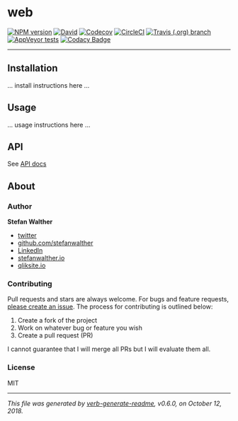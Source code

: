 # web

> 

[![NPM version](https://img.shields.io/npm/v/web.svg?style=flat)](https://www.npmjs.com/package/web)
[![David](https://img.shields.io/david/stefanwalther/web.svg)](https://github.com/stefanwalther/web)
[![Codecov](https://img.shields.io/codecov/c/github/stefanwalther/web.svg?logo=codecov)](https://codecov.io/gh/stefanwalther/web)
[![CircleCI](https://img.shields.io/circleci/project/github/stefanwalther/web.svg?logo=circleci)](https://circleci.com/gh/stefanwalther/web/tree/master)
[![Travis (.org) branch](https://img.shields.io/travis/stefanwalther/web/master.svg?logo=travis)](https://travis-ci.org/stefanwalther/web.svg?branch=master)
[![AppVeyor tests](https://img.shields.io/appveyor/ci/stefanwalther/web.svg?logo=appveyor)](https://ci.appveyor.com/project/stefanwalther/web/branch/master)
[![Codacy Badge](https://api.codacy.com/project/badge/Grade/cd348c2723f54f7398399549225ca2e9)](https://www.codacy.com/app/stefan-walther/sense-go?utm_source=github.com&amp;utm_medium=referral&amp;utm_content=stefanwalther/sense-go&amp;utm_campaign=badger)

---

## Installation

... install instructions here ...

## Usage

... usage instructions here ...

## API

See [API docs](./docs/api-docs.md)

## About

### Author
**Stefan Walther**

* [twitter](http://twitter.com/waltherstefan)  
* [github.com/stefanwalther](http://github.com/stefanwalther) 
* [LinkedIn](https://www.linkedin.com/in/stefanwalther/) 
* [stefanwalther.io](https://stefanwalther.io)
* [qliksite.io](http://qliksite.io)

### Contributing
Pull requests and stars are always welcome. For bugs and feature requests, [please create an issue](https://github.com/sammler/web/issues). The process for contributing is outlined below:

1. Create a fork of the project
2. Work on whatever bug or feature you wish
3. Create a pull request (PR)

I cannot guarantee that I will merge all PRs but I will evaluate them all.

### License
MIT

***

_This file was generated by [verb-generate-readme](https://github.com/verbose/verb-generate-readme), v0.6.0, on October 12, 2018._

